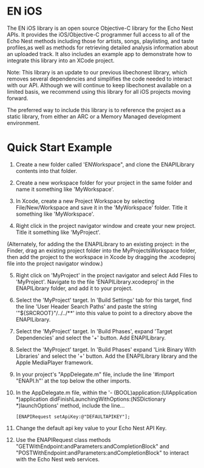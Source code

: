 EN iOS
============

The EN iOS library is an open source Objective-C library for the Echo Nest APIs. It provides the iOS/Objective-C programmer full access to all of the Echo Nest methods including those for artists, songs, playlisting, and taste profiles,as well as methods for retrieving detailed analysis information about an uploaded track. It also includes an example app to demonstrate how to integrate this library into an XCode project.

Note: This library is an update to our previous libechonest library, which removes several dependencies and simplifies the code needed to interact with our API. Although we will continue to keep libechonest available on a limited basis, we recommend using this library for all iOS projects moving forward.

The preferred way to include this library is to reference the project as a static library, from either an ARC or a Memory Managed development environment.


Quick Start Example
========================

1. Create a new folder called 'ENWorkspace", and clone the ENAPILibrary contents into that folder.

2. Create a new workspace folder for your project in the same folder and name it something like 'MyWorkspace'.

3. In Xcode, create a new Project Workspace by selecting File/New/Workspace and save it in the 'MyWorkspace' folder. Title it something like 'MyWorkspace'.

4. Right click in the project navigator window and create your new project. Title it something like 'MyProject'. 

(Alternately, for adding the the ENAPILibrary to an existing project: in the Finder, drag an existing project folder into the MyProjectsWorkspace folder, then add the project to the workspace in Xcode by dragging the .xcodeproj file into the project navigator window.)

5. Right click on 'MyProject' in the project navigator and select Add Files to 'MyProject'. Navigate to the file 'ENAPILibrary.xcodeproj' in the ENAPILibrary folder, and add it to your project.

6. Select the 'MyProject' target. In 'Build Settings' tab for this target, find the line 'User Header Search Paths' and paste the string '"${SRCROOT}"/../../**' into this value to point to a directory above the ENAPILibrary.

7. Select the 'MyProject' target. In 'Build Phases', expand 'Target Dependencies' and select the '+' button. Add ENAPILibrary.  

8. Select the 'MyProject' target. In 'Build Phases' expand 'Link Binary With Libraries' and select the '+' button. Add the ENAPILibrary library and the Apple MediaPlayer framework.

9. In your project's "AppDelegate.m" file, include the line '#import "ENAPI.h"' at the top below the other imports.

10. In the AppDelegate.m file, within the '- (BOOL)application:(UIApplication *)application didFinishLaunchingWithOptions:(NSDictionary *)launchOptions' method, include the line... 

        [ENAPIRequest setApiKey:@"DEFAULTAPIKEY"];

11. Change the default api key value to your Echo Nest API Key.

12. Use the ENAPIRequest class methods "GETWithEndpoint:andParameters:andCompletionBlock" and  "POSTWithEndpoint:andParameters:andCompletionBlock" to interact with the Echo Nest web services.

